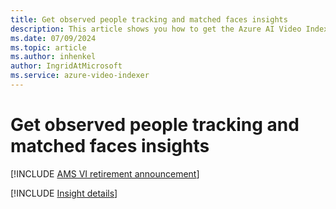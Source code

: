 ```yaml
---
title: Get observed people tracking and matched faces insights
description: This article shows you how to get the Azure AI Video Indexer observed people tracking and matched faces insights.
ms.date: 07/09/2024
ms.topic: article
ms.author: inhenkel
author: IngridAtMicrosoft
ms.service: azure-video-indexer
---
```


# Get observed people tracking and matched faces insights

[!INCLUDE [AMS VI retirement announcement](./includes/important-ams-retirement-avi-announcement.md)]

[!INCLUDE [Insight details](./includes/observed-matched-people.md)]
